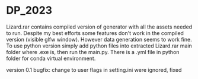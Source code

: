 # DP_2023
Lizard.rar contains compiled version of generator with all the assets needed to run.
Despite my best efforts some features don't work in the compiled version (visible glfw window).
However data generation seems to work fine.
To use python version simply add python files into extracted Lizard.rar main folder where .exe is, then run the main.py.
There is a .yml file in python folder for conda virtual environment.

version 0.1
	bugfix: change to user flags in setting.ini were ignored, fixed
